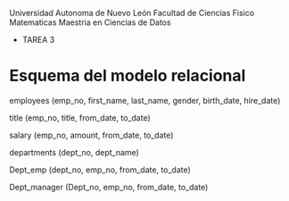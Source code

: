 
Universidad Autonoma de Nuevo León
Facultad de Ciencias Fisico Matematicas
Maestria en Ciencias de Datos

+ TAREA 3

# Esquema del modelo relacional #



employees (emp_no, first_name, last_name, gender, birth_date, hire_date)

title (emp_no, title, from_date, to_date)

salary (emp_no, amount, from_date, to_date)

departments (dept_no, dept_name)

Dept_emp (dept_no, emp_no, from_date, to_date)

Dept_manager (Dept_no, emp_no, from_date, to_date)